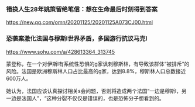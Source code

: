 ### 错换人生28年姚策留绝笔信：想在生命最后时刻得到答案
https://new.qq.com/omn/20201125/20201125A073CJ00.html

### 恐袭案激化法国与穆斯l世界矛盾，多国游行抗议马克l
https://www.sohu.com/a/428613364_313745

蒙登称，在一个对伊斯l有系统性恐惧的g家讽刺穆斯林，有导致该群体“被排斥”的风险。法国是欧洲穆斯林人口占比最高的g家，达到8.8%，穆斯林人口总数接近600万人。

她认为，法国应该认真探讨相关s会问题，否则将造成两个法国“一边是穆斯l，另一边是法国人”，“这种分裂不仅仅是错误的，也是恐怖分子想看到的。
